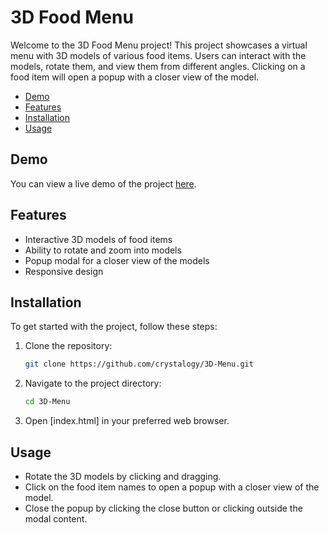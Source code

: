 # 3D Food Menu

Welcome to the 3D Food Menu project! This project showcases a virtual menu with 3D models of various food items. Users can interact with the models, rotate them, and view them from different angles. Clicking on a food item will open a popup with a closer view of the model.

- [Demo](#demo)
- [Features](#features)
- [Installation](#installation)
- [Usage](#usage)

## Demo

You can view a live demo of the project [here](#).

## Features

- Interactive 3D models of food items
- Ability to rotate and zoom into models
- Popup modal for a closer view of the models
- Responsive design

## Installation

To get started with the project, follow these steps:

1. Clone the repository:

   ```sh
   git clone https://github.com/crystalogy/3D-Menu.git
   ```

2. Navigate to the project directory:

   ```sh
   cd 3D-Menu
   ```

3. Open [index.html] in your preferred web browser.

## Usage

- Rotate the 3D models by clicking and dragging.
- Click on the food item names to open a popup with a closer view of the model.
- Close the popup by clicking the close button or clicking outside the modal content.

